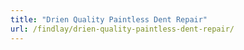 ```yaml
---
title: "Drien Quality Paintless Dent Repair"
url: /findlay/drien-quality-paintless-dent-repair/
---
```

